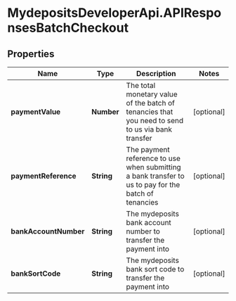 # MydepositsDeveloperApi.APIResponsesBatchCheckout

## Properties

Name | Type | Description | Notes
------------ | ------------- | ------------- | -------------
**paymentValue** | **Number** | The total monetary value of the batch of tenancies that you need to send to us via bank transfer | [optional] 
**paymentReference** | **String** | The payment reference to use when submitting a bank transfer to us to pay for the batch of tenancies | [optional] 
**bankAccountNumber** | **String** | The mydeposits bank account number to transfer the payment into | [optional] 
**bankSortCode** | **String** | The mydeposits bank sort code to transfer the payment into | [optional] 


